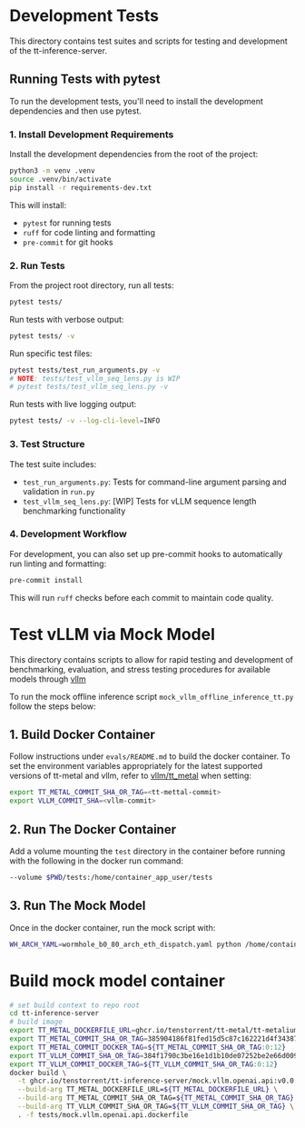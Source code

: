 # Development Tests

This directory contains test suites and scripts for testing and development of the tt-inference-server.

## Running Tests with pytest

To run the development tests, you'll need to install the development dependencies and then use pytest.

### 1. Install Development Requirements

Install the development dependencies from the root of the project:

```bash
python3 -m venv .venv
source .venv/bin/activate
pip install -r requirements-dev.txt
```

This will install:
- `pytest` for running tests
- `ruff` for code linting and formatting
- `pre-commit` for git hooks

### 2. Run Tests

From the project root directory, run all tests:

```bash
pytest tests/
```

Run tests with verbose output:

```bash
pytest tests/ -v
```

Run specific test files:

```bash
pytest tests/test_run_arguments.py -v
# NOTE: tests/test_vllm_seq_lens.py is WIP
# pytest tests/test_vllm_seq_lens.py -v
```

Run tests with live logging output:

```bash
pytest tests/ -v --log-cli-level=INFO
```

### 3. Test Structure

The test suite includes:
- `test_run_arguments.py`: Tests for command-line argument parsing and validation in `run.py`
- `test_vllm_seq_lens.py`: [WIP] Tests for vLLM sequence length benchmarking functionality

### 4. Development Workflow

For development, you can also set up pre-commit hooks to automatically run linting and formatting:

```bash
pre-commit install
```

This will run `ruff` checks before each commit to maintain code quality.



# Test vLLM via Mock Model 

This directory contains scripts to allow for rapid testing and development of benchmarking, evaluation, and stress testing procedures for available models through [vllm](https://github.com/tenstorrent/vllm/tree/dev) 

To run the mock offline inference script `mock_vllm_offline_inference_tt.py` follow the steps below:

## 1. Build Docker Container

Follow instructions under `evals/README.md` to build the docker container. To set the environment variables appropriately for the latest supported versions of tt-metal and vllm, refer to [vllm/tt_metal](https://github.com/tenstorrent/vllm/blob/dev/tt_metal/README.md) when setting: 

```bash
export TT_METAL_COMMIT_SHA_OR_TAG=<tt-mettal-commit>
export VLLM_COMMIT_SHA=<vllm-commit>
```

## 2. Run The Docker Container

Add a volume mounting the `test` directory in the container before running with the following in the docker run command:

```bash
--volume $PWD/tests:/home/container_app_user/tests
```

## 3. Run The Mock Model

Once in the docker container, run the mock script with:

```bash
WH_ARCH_YAML=wormhole_b0_80_arch_eth_dispatch.yaml python /home/container_app_user/tests/mock_vllm_offline_inference_tt.py
```

# Build mock model container

```bash
# set build context to repo root
cd tt-inference-server
# build image
export TT_METAL_DOCKERFILE_URL=ghcr.io/tenstorrent/tt-metal/tt-metalium/ubuntu-20.04-amd64:v0.53.0-rc34-dev
export TT_METAL_COMMIT_SHA_OR_TAG=385904186f81fed15d5c87c162221d4f34387164
export TT_METAL_COMMIT_DOCKER_TAG=${TT_METAL_COMMIT_SHA_OR_TAG:0:12}
export TT_VLLM_COMMIT_SHA_OR_TAG=384f1790c3be16e1d1b10de07252be2e66d00935
export TT_VLLM_COMMIT_DOCKER_TAG=${TT_VLLM_COMMIT_SHA_OR_TAG:0:12}
docker build \
  -t ghcr.io/tenstorrent/tt-inference-server/mock.vllm.openai.api:v0.0.1-tt-metal-${TT_METAL_COMMIT_DOCKER_TAG}-${TT_VLLM_COMMIT_DOCKER_TAG} \
  --build-arg TT_METAL_DOCKERFILE_URL=${TT_METAL_DOCKERFILE_URL} \
  --build-arg TT_METAL_COMMIT_SHA_OR_TAG=${TT_METAL_COMMIT_SHA_OR_TAG} \
  --build-arg TT_VLLM_COMMIT_SHA_OR_TAG=${TT_VLLM_COMMIT_SHA_OR_TAG} \
  . -f tests/mock.vllm.openai.api.dockerfile
```